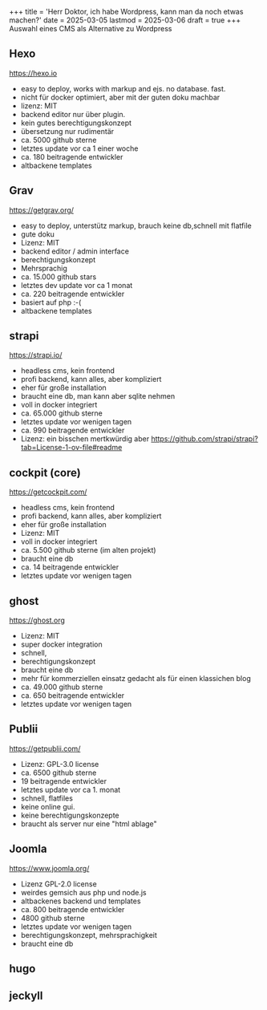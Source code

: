 +++
title = 'Herr Doktor, ich habe Wordpress, kann man da noch etwas machen?'
date = 2025-03-05
lastmod = 2025-03-06
draft = true
+++
Auswahl eines CMS als Alternative zu Wordpress

## Hexo
https://hexo.io

- easy to deploy, works with markup and ejs. no database. fast. 
- nicht für docker optimiert, aber mit der guten doku machbar
- lizenz: MIT
- backend editor nur über plugin.
- kein gutes berechtigungskonzept
- übersetzung nur rudimentär
- ca. 5000 github sterne
- letztes update vor ca 1 einer woche
- ca. 180 beitragende entwickler
- altbackene templates

## Grav
https://getgrav.org/

- easy to deploy, unterstütz markup, brauch keine db,schnell mit flatfile
- gute doku
- Lizenz: MIT
- backend editor / admin interface
- berechtigungskonzept
- Mehrsprachig
- ca. 15.000 github stars 
- letztes dev update vor ca 1 monat
- ca. 220 beitragende entwickler
- basiert auf php :-(
- altbackene templates


## strapi
https://strapi.io/

- headless cms, kein frontend
- profi backend, kann alles, aber kompliziert
- eher für große installation
- braucht eine db, man kann aber sqlite nehmen
- voll in docker integriert
- ca. 65.000 github sterne
- letztes update vor wenigen tagen
- ca. 990 beitragende entwickler
- Lizenz: ein bisschen mertkwürdig aber https://github.com/strapi/strapi?tab=License-1-ov-file#readme 

## cockpit (core)
https://getcockpit.com/

- headless cms, kein frontend
- profi backend, kann alles, aber kompliziert
- eher für große installation
- Lizenz: MIT
- voll in docker integriert
- ca. 5.500 github sterne (im alten projekt)
- braucht eine db
- ca. 14 beitragende entwickler
- letztes update vor wenigen tagen

## ghost
https://ghost.org

- Lizenz: MIT
- super docker integration
- schnell, 
- berechtigungskonzept
- braucht eine db
- mehr für kommerziellen einsatz gedacht als für einen klassichen blog
- ca. 49.000 github sterne
- ca. 650 beitragende entwickler
- letztes update vor wenigen tagen


## Publii
https://getpublii.com/

- Lizenz: GPL-3.0 license 
- ca. 6500 github sterne
- 19 beitragende entwickler
- letztes update vor ca 1. monat
- schnell, flatfiles
- keine online gui.
- keine berechtigungskonzepte
- braucht als server nur eine "html ablage"

## Joomla
https://www.joomla.org/

- Lizenz GPL-2.0 license 
- weirdes gemsich aus php und node.js
- altbackenes backend und templates
- ca. 800 beitragende entwickler
- 4800 github sterne
- letztes update vor wenigen tagen
- berechtigungskonzept, mehrsprachigkeit
- braucht eine db

## hugo


## jeckyll
